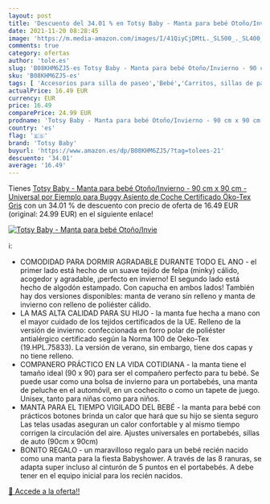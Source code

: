 ```yaml
---
layout: post
title: 'Descuento del 34.01 % en Totsy Baby - Manta para bebé Otoño/Invie'
date: 2021-11-20 08:28:45
image: 'https://m.media-amazon.com/images/I/41QiyCjDMtL._SL500_._SL400_.jpg'
comments: true
category: ofertas
author: 'tole.es'
slug: 'B08KHM6ZJ5-es Totsy Baby - Manta para bebé Otoño/Invierno - 90 cm x 90...'
sku: 'B08KHM6ZJ5-es'
tags: [ 'Accesorios para silla de paseo','Bebé','Carritos, sillas de paseo y accesorios','Sacos de abrigo con capucha para silla de paseo','bebé','totsy baby', ]
actualPrice: 16.49 EUR
currency: EUR
price: 16.49
comparePrice: 24.99 EUR
prodname: 'Totsy Baby - Manta para bebé Otoño/Invierno - 90 cm x 90 cm - Universal  por Ejemplo  para Buggy Asiento de Coche Certificado Öko-Tex Gris'
country: 'es'
flag: '🇪🇸'
brand: 'Totsy Baby'
buyurl: 'https://www.amazon.es/dp/B08KHM6ZJ5/?tag=tolees-21'
descuento: '34.01'
average: '16.49'
---
```


Tienes [Totsy Baby - Manta para bebé Otoño/Invierno - 90 cm x 90 cm - Universal  por Ejemplo  para Buggy Asiento de Coche Certificado Öko-Tex Gris](https://www.amazon.es/dp/B08KHM6ZJ5/?tag=tolees-21) con un 34.01 % de descuento con precio de oferta de 16.49 EUR (original: 24.99 EUR) en el siguiente enlace!

[![Totsy Baby - Manta para bebé Otoño/Invie](https://m.media-amazon.com/images/I/41QiyCjDMtL._SL500_._SL400_.jpg)](https://www.amazon.es/dp/B08KHM6ZJ5/?tag=tolees-21)

ℹ️:

- COMODIDAD PARA DORMIR AGRADABLE DURANTE TODO EL ANO - el primer lado está hecho de un suave tejido de felpa (minky) cálido, acogedor y agradable, ¡perfecto en invierno! El segundo lado está hecho de algodón estampado. Con capucha en ambos lados! También hay dos versiones disponibles: manta de verano sin relleno y manta de invierno con relleno de poliéster cálido.
- LA MAS ALTA CALIDAD PARA SU HIJO - la manta fue hecha a mano con el mayor cuidado de los tejidos certificados de la UE. Relleno de la versión de invierno: confeccionada en forro polar de poliéster antialérgico certificado según la Norma 100 de Oeko-Tex (19.HPL.75833). La versión de verano, sin embargo, tiene dos capas y no tiene relleno.
- COMPANERO PRÁCTICO EN LA VIDA COTIDIANA - la manta tiene el tamaño ideal (90 x 90) para ser el compañero perfecto para tu bebé. Se puede usar como una bolsa de invierno para un portabebés, una manta de peluche en el automóvil, en un cochecito o como un tapete de juego. Unisex, tanto para niñas como para niños.
- MANTA PARA EL TIEMPO VIGILADO DEL BEBÉ - la manta para bebé con prácticos botones brinda un calor que hará que su hijo se sienta seguro Las telas usadas aseguran un calor confortable y al mismo tiempo corrigen la circulación del aire. Ajustes universales en portabebés, sillas de auto (90cm x 90cm)
- BONITO REGALO - un maravilloso regalo para un bebé recién nacido como una manta para la fiesta Babyshower. A través de las 8 ranuras, se adapta super incluso al cinturón de 5 puntos en el portabebés. A debe tener en el equipo inicial para los recién nacidos.

[🛒 Accede a la oferta!!](https://www.amazon.es/dp/B08KHM6ZJ5/?tag=tolees-21)
